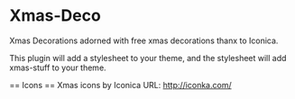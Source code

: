 Xmas-Deco
=========

Xmas Decorations adorned with free xmas decorations thanx to Iconica.

This plugin will add a stylesheet to your theme, and the stylesheet will add xmas-stuff to your theme.

== Icons ==
Xmas icons by Iconica
URL: http://iconka.com/
